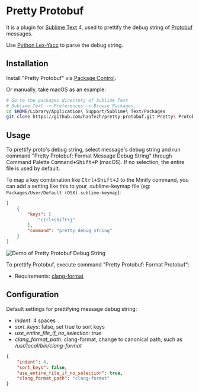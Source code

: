 # Pretty Protobuf
It is a plugin for [Sublime Text](https://www.sublimetext.com) 4, used to prettify the debug string of [Protobuf](https://developers.google.com/protocol-buffers) messages.

Use [Python Lex-Yacc](https://www.dabeaz.com/ply) to parse the debug string.

## Installation

Install "Pretty Protobuf" via [Package Control](https://packagecontrol.io/).

Or manually, take macOS as an example:

```bash
# Go to the packages directory of Sublime Text
# Sublime Text -> Preferences -> Browse Packages...
cd $HOME/Library/Application\ Support/Sublime\ Text/Packages
git clone https://github.com/hanfezh/pretty-protobuf.git Pretty\ Protobuf
```

## Usage

To prettify proto's debug string, select message's debug string and run command "Pretty Protobuf: Format Message Debug String" through Command Palette <kbd>Command+Shift+P</kbd> (macOS). If no selection, the entire file is used by default.

To map a key combination like <kbd>Ctrl+Shift+J</kbd> to the Minify command, you can add a setting like this to your .sublime-keymap file (eg: `Packages/User/Default (OSX).sublime-keymap`):

```json
[
    {
        "keys": [
            "ctrl+shift+j"
        ],
        "command": "pretty_debug_string"
    }
]
```

![Demo of Pretty Protobuf Debug String](https://i.redd.it/ieoyk86cuql81.gif)

To prettify Protobuf, execute command "Pretty Protobuf: Format Protobuf":

- Requirements: [clang-format](https://clang.llvm.org/docs/ClangFormat.html)

## Configuration

Default settings for prettifying message debug string:

- *indent*: 4 spaces
- *sort_keys*: false, set true to sort keys
- *use_entire_file_if_no_selection*: true
- *clang_format_path*: clang-format, change to canonical path, such as */usr/local/bin/clang-format*

```json
{
    "indent": 4,
    "sort_keys": false,
    "use_entire_file_if_no_selection": true,
    "clang_format_path": "clang-format"
}
```

